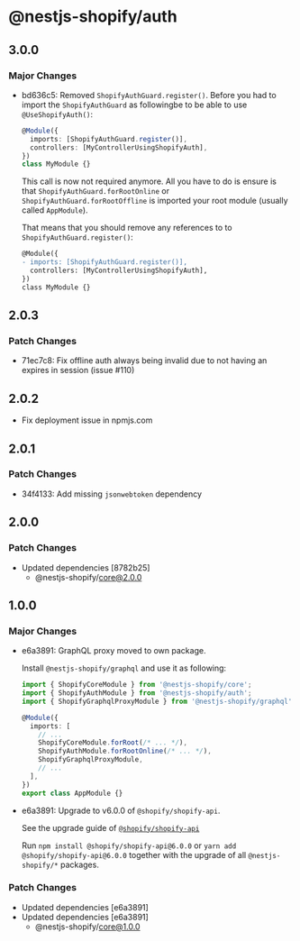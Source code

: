 # @nestjs-shopify/auth

## 3.0.0

### Major Changes

- bd636c5: Removed `ShopifyAuthGuard.register()`. Before you had to import the `ShopifyAuthGuard` as followingbe to be able to use `@UseShopifyAuth()`:

  ```ts
  @Module({
    imports: [ShopifyAuthGuard.register()],
    controllers: [MyControllerUsingShopifyAuth],
  })
  class MyModule {}
  ```

  This call is now not required anymore. All you have to do is ensure is that `ShopifyAuthGuard.forRootOnline` or `ShopifyAuthGuard.forRootOffline` is imported your root module (usually called `AppModule`).

  That means that you should remove any references to to `ShopifyAuthGuard.register()`:

  ```diff
  @Module({
  - imports: [ShopifyAuthGuard.register()],
    controllers: [MyControllerUsingShopifyAuth],
  })
  class MyModule {}
  ```

## 2.0.3

### Patch Changes

- 71ec7c8: Fix offline auth always being invalid due to not having an expires in session (issue #110)

## 2.0.2

- Fix deployment issue in npmjs.com

## 2.0.1

### Patch Changes

- 34f4133: Add missing `jsonwebtoken` dependency

## 2.0.0

### Patch Changes

- Updated dependencies [8782b25]
  - @nestjs-shopify/core@2.0.0

## 1.0.0

### Major Changes

- e6a3891: GraphQL proxy moved to own package.

  Install `@nestjs-shopify/graphql` and use it as following:

  ```ts
  import { ShopifyCoreModule } from '@nestjs-shopify/core';
  import { ShopifyAuthModule } from '@nestjs-shopify/auth';
  import { ShopifyGraphqlProxyModule } from '@nestjs-shopify/graphql';

  @Module({
    imports: [
      // ...
      ShopifyCoreModule.forRoot(/* ... */),
      ShopifyAuthModule.forRootOnline(/* ... */),
      ShopifyGraphqlProxyModule,
      // ...
    ],
  })
  export class AppModule {}
  ```

- e6a3891: Upgrade to v6.0.0 of `@shopify/shopify-api`.

  See the upgrade guide of [`@shopify/shopify-api`](https://github.com/Shopify/shopify-api-js/blob/main/docs/migrating-to-v6.md)

  Run `npm install @shopify/shopify-api@6.0.0` or `yarn add @shopify/shopify-api@6.0.0` together with the upgrade of all `@nestjs-shopify/*` packages.

### Patch Changes

- Updated dependencies [e6a3891]
- Updated dependencies [e6a3891]
  - @nestjs-shopify/core@1.0.0
